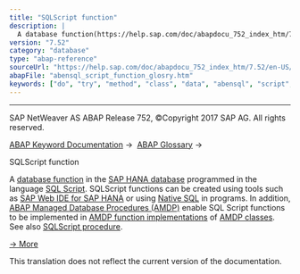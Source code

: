 ```yaml
---
title: "SQLScript function"
description: |
  A database function(https://help.sap.com/doc/abapdocu_752_index_htm/7.52/en-US/abendatabase_function_glosry.htm 'Glossary Entry') in the SAP HANA database(https://help.sap.com/doc/abapdocu_752_index_htm/7.52/en-US/abenhana_database_glosry.htm 'Glossary Entry') programmed in the language SQL Scr
version: "7.52"
category: "database"
type: "abap-reference"
sourceUrl: "https://help.sap.com/doc/abapdocu_752_index_htm/7.52/en-US/abensql_script_function_glosry.htm"
abapFile: "abensql_script_function_glosry.htm"
keywords: ["do", "try", "method", "class", "data", "abensql", "script", "function", "glosry"]
---
```


* * *

SAP NetWeaver AS ABAP Release 752, ©Copyright 2017 SAP AG. All rights reserved.

[ABAP Keyword Documentation](https://help.sap.com/doc/abapdocu_752_index_htm/7.52/en-US/abenabap.htm) →  [ABAP Glossary](https://help.sap.com/doc/abapdocu_752_index_htm/7.52/en-US/abenabap_glossary.htm) → 

SQLScript function

A [database function](https://help.sap.com/doc/abapdocu_752_index_htm/7.52/en-US/abendatabase_function_glosry.htm "Glossary Entry") in the [SAP HANA database](https://help.sap.com/doc/abapdocu_752_index_htm/7.52/en-US/abenhana_database_glosry.htm "Glossary Entry") programmed in the language [SQL Script](https://help.sap.com/doc/abapdocu_752_index_htm/7.52/en-US/abensql_script_glosry.htm "Glossary Entry"). SQLScript functions can be created using tools such as [SAP Web IDE for SAP HANA](https://help.sap.com/doc/abapdocu_752_index_htm/7.52/en-US/abensap_web_ide_for_sap_han_glosry.htm "Glossary Entry") or using [Native SQL](https://help.sap.com/doc/abapdocu_752_index_htm/7.52/en-US/abennative_sql_glosry.htm "Glossary Entry") in programs. In addition, [ABAP Managed Database Procedures (AMDP)](https://help.sap.com/doc/abapdocu_752_index_htm/7.52/en-US/abenabap_managed_db_proc_glosry.htm "Glossary Entry") enable SQL Script functions to be implemented in [AMDP function implementations](https://help.sap.com/doc/abapdocu_752_index_htm/7.52/en-US/abenamdp_function_method_glosry.htm "Glossary Entry") of [AMDP classes](https://help.sap.com/doc/abapdocu_752_index_htm/7.52/en-US/abenamdp_class_glosry.htm "Glossary Entry"). See also [SQLScript procedure](https://help.sap.com/doc/abapdocu_752_index_htm/7.52/en-US/abensql_script_procedure_glosry.htm "Glossary Entry").

[→ More](https://help.sap.com/viewer/de2486ee947e43e684d39702027f8a94/2.0.00/en-us)

This translation does not reflect the current version of the documentation.